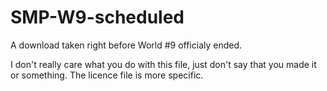 # SMP-W9-scheduled
A download taken right before World #9 officialy ended.

I don't really care what you do with this file, just don't say that you made it or something. The licence file is more specific.
